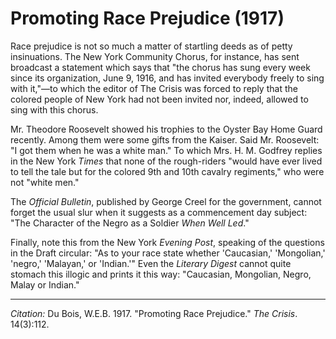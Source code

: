 <!--
title:   Promoting Race Prejudice
author:  Du Bois, W.E.B.
journal: The Crisis
year:    1917
volume:  14
issue:   3
pages:   112
-->

# Promoting Race Prejudice (1917)

Race prejudice is not so much a matter of startling deeds as of petty insinuations. The New York Community Chorus, for instance, has sent broadcast a statement which says that "the chorus has sung every week since its organization, June 9, 1916, and has invited everybody freely to sing with it,"—to which the editor of <span class="small-caps">The Crisis</span> was forced to reply that the colored people of New York had not been invited nor, indeed, allowed to sing with this chorus.

Mr. Theodore Roosevelt showed his trophies to the Oyster Bay Home Guard recently. Among them were some gifts from the Kaiser. Said Mr. Roosevelt: "I got them when he was a white man." To which Mrs. H. M. Godfrey replies in the New York *Times* that none of the rough-riders "would have ever lived to tell the tale but for the colored 9th and 10th cavalry regiments," who were not "white men."

The *Official Bulletin*, published by George Creel for the government, cannot forget the usual slur when it suggests as a commencement day subject: "The Character of the Negro as a Soldier *When Well Led*."

Finally, note this from the New York *Evening Post*, speaking of the questions in the Draft circular: "As to your race state whether 'Caucasian,' 'Mongolian,' 'negro,' 'Malayan,' or 'Indian.'" Even the *Literary Digest* cannot quite stomach this illogic and prints it this way: "Caucasian, Mongolian, Negro, Malay or Indian."

______________
*Citation:* Du Bois, W.E.B. 1917. "Promoting Race Prejudice." *The Crisis*. 14(3):112.